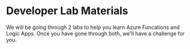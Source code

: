 # Developer Lab Materials
We will be going through 2 labs to help you learn Azure Funcations and Logic Apps. Once you have gone through both, we'll have a challenge for you.
